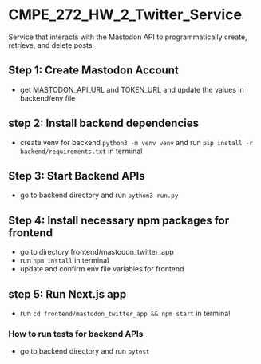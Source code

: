 # CMPE_272_HW_2_Twitter_Service
Service that interacts with the Mastodon API to programmatically create, retrieve, and delete posts.

## Step 1: Create Mastodon Account 
- get MASTODON_API_URL and TOKEN_URL and update the values in backend/env file

## step 2: Install backend dependencies
- create venv for backend `python3 -m venv venv` and run `pip install -r backend/requirements.txt` in terminal

## Step 3: Start Backend APIs
- go to backend directory and run `python3 run.py`

## Step 4: Install necessary npm packages for frontend
- go to directory frontend/mastodon_twitter_app
- run `npm install` in terminal
- update and confirm env file variables for frontend

## step 5: Run Next.js app
- run `cd frontend/mastodon_twitter_app && npm start` in terminal

### How to run tests for backend APIs
- go to backend directory and run `pytest`
